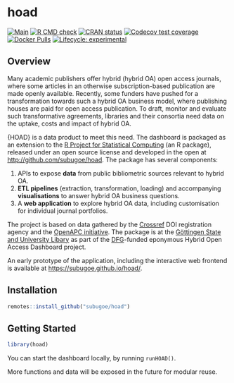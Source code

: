 # hoad

<!-- badges: start -->
[![Main](https://github.com/subugoe/hoad/workflows/.github/workflows/main.yaml/badge.svg)](https://github.com/subugoe/hoad/actions)
[![R CMD check](https://github.com/subugoe/hoad/workflows/R-CMD-check/badge.svg)](https://github.com/subugoe/hoad/actions)
[![CRAN status](https://www.r-pkg.org/badges/version/hoad)](https://CRAN.R-project.org/package=hoad)
[![Codecov test coverage](https://codecov.io/gh/subugoe/hoad/branch/master/graph/badge.svg)](https://codecov.io/gh/subugoe/hoad)
[![Docker Pulls](https://img.shields.io/docker/pulls/subugoe/hoad)](https://hub.docker.com/repository/docker/subugoe/hoad)
[![Lifecycle: experimental](https://img.shields.io/badge/lifecycle-experimental-orange.svg)](https://www.tidyverse.org/lifecycle/#experimental)
<!-- badges: end -->


## Overview

Many academic publishers offer hybrid (hybrid OA) open access journals, where some articles in an otherwise subscription-based publication are made openly available.
Recently, some funders have pushed for a transformation towards such a hybrid OA business model, where publishing houses are paid for open access publication.
To draft, monitor and evaluate such transformative agreements, libraries and their consortia need data on the uptake, costs and impact of hybrid OA.

{HOAD} is a data product to meet this need.
The dashboard is packaged as an extension to the [R Project for Statistical Computing](https://www.r-project.org) (an R package), released under an open source license and developed in the open at http://github.com/subugoe/hoad.
The package has several components:

1. APIs to expose **data** from public bibliometric sources relevant to hybrid OA.
2. **ETL pipelines** (extraction, transformation, loading) and accompanying **visualisations** to answer hybrid OA business questions.
3. A **web application** to explore hybrid OA data, including customisation for individual journal portfolios.

The project is based on data gathered by the [Crossref](http://www.crossref.org/) DOI registration agency and the [OpenAPC initiative](https://github.com/openapc).
The package is at the [Göttingen State and University Libary](https://www.sub.uni-goettingen.de/) as part of the [DFG](https://www.dfg.de)-funded eponymous Hybrid Open Access Dashboard project.

An early prototype of the application, including the interactive web frontend is available at https://subugoe.github.io/hoad/.


## Installation

```r
remotes::install_github("subugoe/hoad")
```


## Getting Started

```r
library(hoad)
```

You can start the dashboard locally, by running `runHOAD()`.

More functions and data will be exposed in the future for modular reuse.
